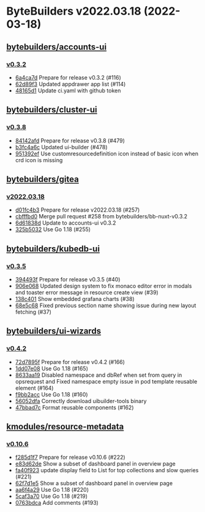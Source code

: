 # ByteBuilders v2022.03.18 (2022-03-18)


## [bytebuilders/accounts-ui](https://github.com/bytebuilders/accounts-ui)

### [v0.3.2](https://github.com/bytebuilders/accounts-ui/releases/tag/v0.3.2)

- [6a4ca7d](https://github.com/bytebuilders/accounts-ui/commit/6a4ca7d) Prepare for release v0.3.2 (#116)
- [62d89f3](https://github.com/bytebuilders/accounts-ui/commit/62d89f3) Updated appdrawer app list  (#114)
- [48165d1](https://github.com/bytebuilders/accounts-ui/commit/48165d1) Update ci.yaml with github token



## [bytebuilders/cluster-ui](https://github.com/bytebuilders/cluster-ui)

### [v0.3.8](https://github.com/bytebuilders/cluster-ui/releases/tag/v0.3.8)

- [84142afd](https://github.com/bytebuilders/cluster-ui/commit/84142afd) Prepare for release v0.3.8 (#479)
- [b3fc4a6c](https://github.com/bytebuilders/cluster-ui/commit/b3fc4a6c) Updated ui-builder (#478)
- [951392ef](https://github.com/bytebuilders/cluster-ui/commit/951392ef) Use customresourcedefinition icon instead of basic icon when crd icon is missing



## [bytebuilders/gitea](https://github.com/bytebuilders/gitea)

### [v2022.03.18](https://github.com/bytebuilders/gitea/releases/tag/v2022.03.18)

- [d01fc4b3](https://github.com/bytebuilders/gitea/commit/d01fc4b31) Prepare for release v2022.03.18 (#257)
- [cbfffbd0](https://github.com/bytebuilders/gitea/commit/cbfffbd04) Merge pull request #258 from bytebuilders/bb-nuxt-v0.3.2
- [6d61838d](https://github.com/bytebuilders/gitea/commit/6d61838dd) Update to accounts-ui v0.3.2
- [325b5032](https://github.com/bytebuilders/gitea/commit/325b50329) Use Go 1.18 (#255)



## [bytebuilders/kubedb-ui](https://github.com/bytebuilders/kubedb-ui)

### [v0.3.5](https://github.com/bytebuilders/kubedb-ui/releases/tag/v0.3.5)

- [394493f](https://github.com/bytebuilders/kubedb-ui/commit/394493f) Prepare for release v0.3.5 (#40)
- [906e068](https://github.com/bytebuilders/kubedb-ui/commit/906e068) Updated design system to fix monaco editor error in modals  and toaster error message in resource create view  (#39)
- [138c401](https://github.com/bytebuilders/kubedb-ui/commit/138c401) Show embedded grafana charts (#38)
- [68e5c68](https://github.com/bytebuilders/kubedb-ui/commit/68e5c68) Fixed previous section name showing issue during new layout fetching (#37)



## [bytebuilders/ui-wizards](https://github.com/bytebuilders/ui-wizards)

### [v0.4.2](https://github.com/bytebuilders/ui-wizards/releases/tag/v0.4.2)

- [72d7895f](https://github.com/bytebuilders/ui-wizards/commit/72d7895f) Prepare for release v0.4.2 (#166)
- [1dd07e08](https://github.com/bytebuilders/ui-wizards/commit/1dd07e08) Use Go 1.18 (#165)
- [8633aa19](https://github.com/bytebuilders/ui-wizards/commit/8633aa19) Disabled namespace and dbRef when set from query in opsrequest and Fixed namespace empty issue in pod template reusable element  (#164)
- [f9bb2acc](https://github.com/bytebuilders/ui-wizards/commit/f9bb2acc) Use Go 1.18 (#160)
- [56052dfa](https://github.com/bytebuilders/ui-wizards/commit/56052dfa) Correctly download uibuilder-tools binary
- [47bbad7c](https://github.com/bytebuilders/ui-wizards/commit/47bbad7c) Format reusable components (#162)



## [kmodules/resource-metadata](https://github.com/kmodules/resource-metadata)

### [v0.10.6](https://github.com/kmodules/resource-metadata/releases/tag/v0.10.6)

- [f285d1f7](https://github.com/kmodules/resource-metadata/commit/f285d1f7) Prepare for release v0.10.6 (#222)
- [e83d62de](https://github.com/kmodules/resource-metadata/commit/e83d62de) Show a subset of dashboard panel in overview page
- [fa40f923](https://github.com/kmodules/resource-metadata/commit/fa40f923) update display field to List for top collections and slow queries (#221)
- [62f7d1e5](https://github.com/kmodules/resource-metadata/commit/62f7d1e5) Show a subset of dashboard panel in overview page
- [aa6f4a29](https://github.com/kmodules/resource-metadata/commit/aa6f4a29) Use Go 1.18 (#220)
- [5caf3a70](https://github.com/kmodules/resource-metadata/commit/5caf3a70) Use Go 1.18 (#219)
- [0763bdca](https://github.com/kmodules/resource-metadata/commit/0763bdca) Add comments (#193)



